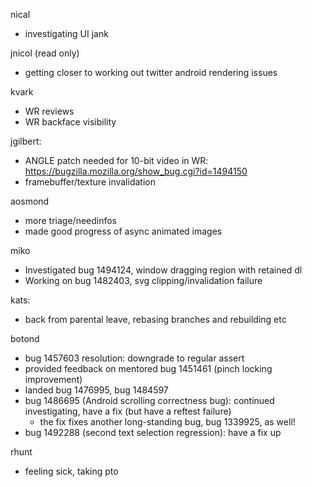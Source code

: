 nical
  * investigating UI jank

jnicol (read only)
  * getting closer to working out twitter android rendering issues

kvark
  * WR reviews
  * WR backface visibility

jgilbert:
  * ANGLE patch needed for 10-bit video in WR: https://bugzilla.mozilla.org/show_bug.cgi?id=1494150
  * framebuffer/texture invalidation

aosmond
  * more triage/needinfos
  * made good progress of async animated images

miko
  * Investigated bug 1494124, window dragging region with retained dl
  * Working on bug 1482403, svg clipping/invalidation failure

kats:
  * back from parental leave, rebasing branches and rebuilding etc

botond
  * bug 1457603 resolution: downgrade to regular assert 
  * provided feedback on mentored bug 1451461 (pinch locking improvement) 
  * landed bug 1476995, bug 1484597
  * bug 1486695 (Android scrolling correctness bug): continued investigating, have a fix (but have a reftest failure)
    * the fix fixes another long-standing bug, bug 1339925, as well! 
  * bug 1492288 (second text selection regression): have a fix up

rhunt
  * feeling sick, taking pto
